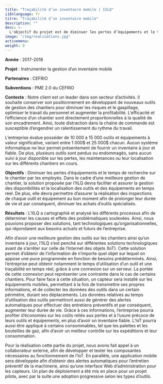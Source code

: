 ```yaml
---
title: "Traçabilité d’un inventaire mobile | IILQ"
i18nlanguage: fr
titre: "Traçabilité d’un inventaire mobile"
description: ""
desc: >-
  L'objectif du projet est de diminuer les pertes d’équipements et le temps de recherche sur le chantier par les employés. Dans le cadre d’une meilleure gestion de chantier, la solution proposée par l’IILQ devra faciliter et assurer la gestion des disponibilités et la localisation des outils et des équipements en temps réel. De plus, elle devra permettre d’assurer la réalisation des inspections de chaque outil et équipement au bon moment afin de prolonger leur durée de vie et par conséquent, diminuer les achats d’outils spécialisés.
image: "/img/realisations.jpg"
activemenu:
weight: 0
---
```


**Année** : 2017-2018

**Projet** : Instrumenter la gestion d’un inventaire mobile

**Partenaires** : CEFRIO

**Subventions** : PME 2.0 du CEFRIO

**Contexte** : Notre client est un leader dans son secteur d’activités. Il souhaite conserver son positionnement en développant de nouveaux outils de gestion des chantiers pour diminuer les risques et le gaspillage, optimiser le travail du personnel et augmenter la profitabilité. L’efficacité et l’efficience d’un chantier sont directement proportionnelles à la qualité de son encadrement. Ainsi, toute distraction dans la chaîne de commande est susceptible d’engendrer un ralentissement du rythme du travail. 

L’entreprise évalue posséder de 10 000 à 15 000 outils et équipements à valeur significative, variant entre 1 000$ et 25 000$ chacun. Aucun système informatique ne leur permet présentement de fournir un inventaire à jour et fiable. De plus, plusieurs outils sont perdus ou endommagés, sans aucun suivi à jour disponible sur les pertes, les maintenances ou leur localisation sur les différents chantiers en cours.

**Objectifs** : Diminuer les pertes d’équipements et le temps de recherche sur le chantier par les employés. 
Dans le cadre d’une meilleure gestion de chantier, la solution proposée par l’IILQ devra faciliter et assurer la gestion des disponibilités et la localisation des outils et des équipements en temps réel. De plus, elle devra permettre d’assurer la réalisation des inspections de chaque outil et équipement au bon moment afin de prolonger leur durée de vie et par conséquent, diminuer les achats d’outils spécialisés.

**Résultats** : L’IILQ a cartographié et analysé les différents processus afin de déterminer les causes et effets des problématiques soulevées. Ainsi, nous pouvions proposer des solutions, tant technologiques qu’organisationnelles, qui répondaient aux besoins actuels et futurs de l’entreprise.
 
Afin d’avoir une meilleure gestion des outils sur les chantiers ainsi qu’un inventaire à jour, l’IILQ s’est penché sur différentes solutions technologiques avant de s’arrêter sur celle de l’Internet des objets (IoT). Cette solution permet d’obtenir de l’information de n’importe quel objet sur lequel on appose une puce programmée en fonction de besoins prédéterminés. Ainsi, l’entreprise peut obtenir notamment le temps d’utilisation d’un outil et une traçabilité en temps réel, grâce à une connexion sur un serveur. La portée de cette connexion peut représenter une contrainte dans le cas de certains chantiers. Pour faire face à cette situation, un capteur sera installé sur les équipements mobiles, permettant à la fois de transmettre ses propres informations, et de collecter les données des outils dans un certain périmètre, durant ses déplacements. Les données relatives au temps d’utilisation des outils permettront aussi de générer des alertes automatiques pour effectuer des entretiens préventifs et par conséquent, augmenter leur durée de vie. Grâce à ces informations, l’entreprise pourra profiter d’économies sur les coûts reliés aux pertes et à l’usure précoce de leurs outils et équipements, en plus d’avoir un inventaire fiable. L’IoT pourra aussi être appliqué à certains consommables, tel que les palettes et les bouteilles de gaz, afin d’avoir un meilleur contrôle sur les expéditions et leur consommation. 

Pour la réalisation cette partie du projet, nous avons fait appel à un collaborateur externe, afin de développer et tester les composantes nécessaires au fonctionnement de l’IoT. En parallèle, une application mobile sera développée afin d’obtenir des alertes automatiques pour l’entretien préventif de la machinerie, ainsi qu’une interface Web d’administration pour les capteurs. Un plan de déploiement a été mis en place pour un projet pilote, avec par la suite une adoption progressive selon les types d’outils. 
